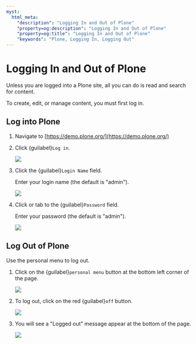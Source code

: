 ```yaml
---
myst:
  html_meta:
    "description": "Logging In and Out of Plone"
    "property=og:description": "Logging In and Out of Plone"
    "property=og:title": "Logging In and Out of Plone"
    "keywords": "Plone, Logging In, Logging Out"
---
```


# Logging In and Out of Plone

Unless you are logged into a Plone site, all you can do is read and search for content.

To create, edit, or manage content, you must first log in.

## Log into Plone

1. Navigate to [https://demo.plone.org/](https://demo.plone.org/)


2. Click {guilabel}`Log in`.

    ![](https://ajeuwbhvhr.cloudimg.io/colony-recorder.s3.amazonaws.com/files/2024-11-08/b8c85807-481b-44f3-9eb2-de319262b548/File.jpeg?tl_px=1102,0&br_px=2822,961&force_format=jpeg&q=100&width=1120.0&wat=1&wat_opacity=0.7&wat_gravity=northwest&wat_url=https://colony-recorder.s3.us-west-1.amazonaws.com/images/watermarks/FB923C_standard.png&wat_pad=796,0)


3. Click the {guilabel}`Login Name` field.

    Enter your login name (the default is "admin").

    ![](https://ajeuwbhvhr.cloudimg.io/colony-recorder.s3.amazonaws.com/files/2024-11-08/04fc6805-3422-4650-87da-cceacd829062/File.jpeg?tl_px=426,343&br_px=2146,1304&force_format=jpeg&q=100&width=1120.0&wat=1&wat_opacity=0.7&wat_gravity=northwest&wat_url=https://colony-recorder.s3.us-west-1.amazonaws.com/images/watermarks/FB923C_standard.png&wat_pad=524,277)


4. Click or tab to the {guilabel}`Password` field.

    Enter your password (the default is "admin").

    ![](https://ajeuwbhvhr.cloudimg.io/colony-recorder.s3.amazonaws.com/files/2024-11-08/97e44e48-a14d-4d8a-87aa-2b9bbd521437/File.jpeg?tl_px=868,851&br_px=2588,1812&force_format=jpeg&q=100&width=1120.0&wat=1&wat_opacity=0.7&wat_gravity=northwest&wat_url=https://colony-recorder.s3.us-west-1.amazonaws.com/images/watermarks/FB923C_standard.png&wat_pad=523,277)

## Log Out of Plone

Use the personal menu to log out.

1. Click on the {guilabel}`personal menu` button at the bottom left corner of the page.

    ![](https://ajeuwbhvhr.cloudimg.io/colony-recorder.s3.amazonaws.com/files/2024-11-14/a9265b79-8f1a-484e-8f5d-abc60a8b0fe7/File.jpeg?tl_px=0,1334&br_px=1719,2296&force_format=jpeg&q=100&width=1120.0&wat=1&wat_opacity=0.7&wat_gravity=northwest&wat_url=https://colony-recorder.s3.us-west-1.amazonaws.com/images/watermarks/FB923C_standard.png&wat_pad=20,543)


2. To log out, click on the red {guilabel}`off` button.

    ![](https://ajeuwbhvhr.cloudimg.io/colony-recorder.s3.amazonaws.com/files/2024-11-14/92e1753e-2bad-4094-80bf-97e3ee0d158c/File.jpeg?tl_px=0,991&br_px=1719,1952&force_format=jpeg&q=100&width=1120.0&wat=1&wat_opacity=0.7&wat_gravity=northwest&wat_url=https://colony-recorder.s3.us-west-1.amazonaws.com/images/watermarks/FB923C_standard.png&wat_pad=438,276)


3. You will see a "Logged out" message appear at the bottom of the page.

    ![](https://ajeuwbhvhr.cloudimg.io/colony-recorder.s3.amazonaws.com/files/2024-11-14/3332a601-1ff6-4747-98bc-4ceda52ab6d4/File.jpeg?tl_px=328,1334&br_px=2048,2296&force_format=jpeg&q=100&width=1120.0&wat=1&wat_opacity=0.7&wat_gravity=northwest&wat_url=https://colony-recorder.s3.us-west-1.amazonaws.com/images/watermarks/FB923C_standard.png&wat_pad=524,524)
